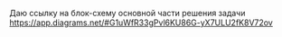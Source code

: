 Даю ссылку на блок-схему основной части решения задачи
https://app.diagrams.net/#G1uWfR33gPvl6KU86G-yX7ULU2fK8V72ov